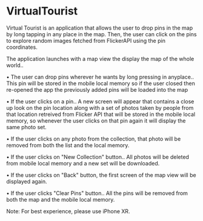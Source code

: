 # VirtualTourist
Virtual Tourist is an application that allows the user to drop pins in the map by long tapping in any place in the map. Then, the user can click on the pins to explore random images fetched from FlickerAPI using the pin coordinates.


The application launches with a map view the display the map of the whole world.. 

•   The user can drop pins wherever he wants by long pressing in anyplace.. This pin will be stored in the mobile local memory so if the user closed then re-opened the app the previously added pins will be loaded into the map

•   If the user clicks on a pin.. A new screen will appear that contains a close up look on the pin location along with a set of photos taken by people from that location retreived from Flicker API that will be stored in the mobile local memory, so whenever the user clicks on that pin again it will display the same photo set.

•   If the user clicks on any photo from the collection, that photo will be removed from both the list and the local memory.

•   If the user clicks on "New Collection" button.. All photos will be deleted from mobile local memory and a new set will be downloaded.

•   If the user clicks on "Back" button, the first screen of the map view will be displayed again.

•   If the user clicks "Clear Pins" button.. All the pins will be removed from both the map and the mobile local memory.


Note: For best experience, please use iPhone XR.
